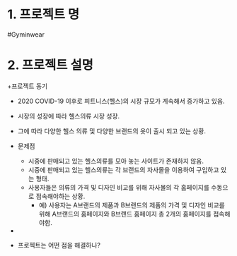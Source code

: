 # 1. 프로젝트 명 
#Gyminwear
# 2. 프로젝트 설명
+프로젝트 동기
  + 2020 COVID-19 이후로 피트니스(헬스)의 시장 규모가 계속해서 증가하고 있음.
  + 시장의 성장에 따라 헬스의류 시장 성장.
  + 그에 따라 다양한 헬스 의류 및 다양한 브랜드의 옷이 출시 되고 있는 상황.
  + 문제점
    + 시중에 판매되고 있는 헬스의류를 모아 놓는 사이트가 존재하지 않음.
    + 시중에 판매되고 있는 헬스의류는 각 브랜드의 자사몰을 이용하여 구입하고 있는 형태.
    + 사용자들은 의류의 가격 및 디자인 비교를 위해 자사몰의 각 홈페이지를 수동으로 접속해야하는 상황.
      + 예) 사용자는 A브랜드의 제품과 B브랜드의 제품의 가격 및 디자인 비교를 위해 A브랜드의 홈페이지와 B브랜드 홈페이지 총 2개의 홈페이지를 접속해야함.
  +    
       
+ 프로젝트는 어떤 점을 해결하나?
